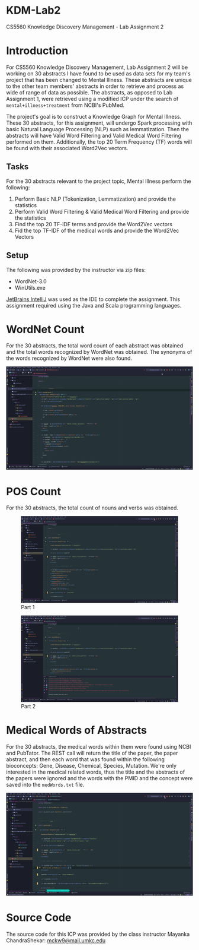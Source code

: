 

# KDM-Lab2

CS5560 Knowledge Discovery Management - Lab Assignment 2



# Introduction

For CS5560 Knowledge Discovery Management, Lab Assignment 2 will be working on 30 abstracts I have found to be used as data sets for my team's project that has been changed to Mental Illness. These abstracts are unique to the other team members' abstracts in order to retrieve and process as wide of range of data as possible. The abstracts, as opposed to Lab Assignment 1, were retrieved using a modified ICP under the search of `mental+illness+treatment` from NCBI's PubMed.

The project's goal is to construct a Knowledge Graph for Mental Illness. These 30 abstracts, for this assignment, will undergo Spark processing with basic Natural Language Processing (NLP) such as lemmatization. Then the abstracts will have Valid Word Filtering and Valid Medical Word Filtering performed on them. Additionally, the top 20 Term Frequency (TF) words will be found with their associated Word2Vec vectors.



## Tasks

For the 30 abstracts relevant to the project topic, Mental Illness perform the following:

1. Perform Basic NLP (Tokenization, Lemmatization) and provide the statistics
2. Perform Valid Word Filtering & Valid Medical Word Filtering and provide the statistics
3. Find the top 20 TF-IDF terms and provide the Word2Vec vectors
4. Fid the top TF-IDF of the medical words and provide the Word2Vec Vectors



## Setup

The following was provided by the instructor via zip files:

* WordNet-3.0 
* WinUtils.exe

[JetBrains IntelliJ](https://www.jetbrains.com/idea/) was used as the IDE to complete the assignment. This assignment required using the Java and Scala programming languages.



# WordNet Count

For the 30 abstracts, the total word count of each abstract was obtained and the total words recognized by WordNet was obtained. The synonyms of the words recognized by WordNet were also found.

![getWordCount](../docs/Lab2/wordcount/getWordCount.gif)



# POS Count

For the 30 abstracts, the total count of nouns and verbs was obtained.

<figure>
    <img src ="../docs/Lab2/POScount/getPOS_1.gif" alt = "POS Part 1"/>
    <figcaption>Part 1</figcaption>
</figure>



<figure>
    <img src ="../docs/Lab2/POScount/getPOS_2.gif" alt = "POS Part 2"/>
    <figcaption>Part 2</figcaption>
</figure>



# Medical Words of Abstracts

For the 30 abstracts, the medical words within them were found using NCBI and PubTator. The REST call will return the title of the paper, the paper abstract, and then each word that was found within the following bioconcepts: Gene, Disease, Chemical, Species, Mutation. We're only interested in the medical related words, thus the title and the abstracts of the papers were ignored and the words with the PMID and the concept were saved into the `medWords.txt` file.

![getMedWords](../docs/Lab2/medicalwords/getMedWords.gif)



# Source Code

The source code for this ICP was provided by the class instructor Mayanka ChandraShekar: [mckw9@mail.umkc.edu](mckw9@mail.umkc.edu)